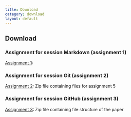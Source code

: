 ```yaml
---
title: Download
category: download
layout: default
---
```


## Download

### Assignment for session Markdown (assignment 1)

[Assignment 1](Assignments/Assignment1.md): 

### Assignment for session Git (assignment 2)

[Assignment 2](Assignments/Assignment2.md): Zip file containing files for assignment 5

### Assignment for session GitHub (assignment 3)

[Assignment 3](Assignments/Assignment3.md): Zip file containing file structure of the paper
